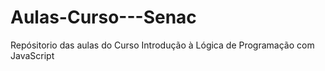 # Aulas-Curso---Senac
Repósitorio das aulas do Curso Introdução à Lógica de Programação com JavaScript
